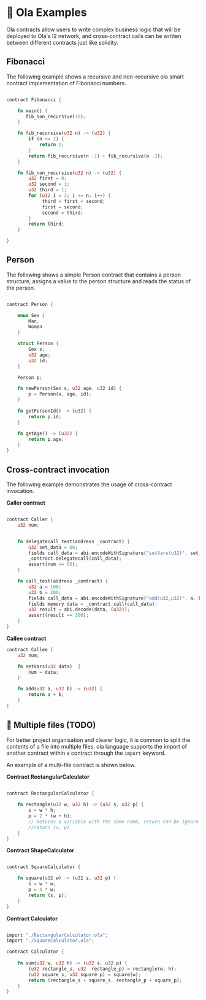 # 👀 Ola Examples

Ola contracts allow users to write complex business logic that will be deployed to Ola's l2 network, and cross-contract calls can be written between different contracts just like solidity.

## Fibonacci

The following example shows a recursive and non-recursive ola smart contract implementation of Fibonacci numbers.

```rust

contract Fibonacci {

    fn main() {
       fib_non_recursive(10);
    }

    fn fib_recursive(u32 n) -> (u32) {
        if (n <= 2) {
            return 1;
        }
        return fib_recursive(n -1) + fib_recursive(n -2);
    }

    fn fib_non_recursive(u32 n) -> (u32) {
        u32 first = 0;
        u32 second = 1;
        u32 third = 1;
        for (u32 i = 2; i <= n; i++) {
             third = first + second;
             first = second;
             second = third;
        }
        return third;
    }

}

```

## Person

The following shows a simple Person contract that contains a person structure, assigns a value to the person structure and reads the status of the person.

```rust

contract Person {

    enum Sex {
        Man,
        Women
    }

    struct Person {
        Sex s;
        u32 age;
        u32 id;
    }

    Person p;

    fn newPerson(Sex s, u32 age, u32 id) {
        p = Person(s, age, id);
    }

    fn getPersonId() -> (u32) {
        return p.id;
    }

    fn getAge() -> (u32) {
        return p.age;
    }
}

```

## Cross-contract invocation

The following example demonstrates the usage of cross-contract invocation.

**Caller contract**

```rust

contract Caller {
    u32 num;


    fn delegatecall_test(address _contract) {
        u32 set_data = 66;
        fields call_data = abi.encodeWithSignature("setVars(u32)", set_data);
        _contract.delegatecall(call_data);
        assert(num == 66);
    }

    fn call_test(address _contract) {
        u32 a = 100;
        u32 b = 200;
        fields call_data = abi.encodeWithSignature("add(u32,u32)", a, b);
        fields memory data = _contract.call(call_data);
        u32 result = abi.decode(data, (u32));
        assert(result == 300);
    }
}
```

**Callee contract**

```rust
contract Callee {
    u32 num;

    fn setVars(u32 data)  {
        num = data;
    }

    fn add(u32 a, u32 b) -> (u32) {
        return a + b;
    }
}

```

## 🚧 Multiple files (TODO)

For better project organisation and clearer logic, it is common to split the contents of a file into multiple files. ola language supports the import of another contract within a contract through the `import` keyword.

An example of a multi-file contract is shown below.

**Contract RectangularCalculator**

```rust

contract RectangularCalculator {
  
    fn rectangle(u32 w, u32 h) -> (u32 s, u32 p) {
        s = w * h;
        p = 2 * (w + h);
        // Returns a variable with the same name, return can be ignore
        //return (s, p)
    }
}

```

**Contract ShapeCalculator**

```rust

contract SquareCalculator {

    fn square(u32 w) -> (u32 s, u32 p) {
        s = w * w;
        p = 4 * w;
        return (s, p);
    }
}

```

**Contract Calculator**

```rust

import "./RectangularCalculator.ola";
import "./SquareCalculator.ola";

contract Calculator {
  
    fn sum(u32 w, u32 h) -> (u32 s, u32 p) {
        (u32 rectangle_s, u32  rectangle_p) = rectangle(w, h);
        (u32 square_s, u32 square_p) = square(w);
        return (rectangle_s + square_s, rectangle_p + square_p);
    }
}

```
